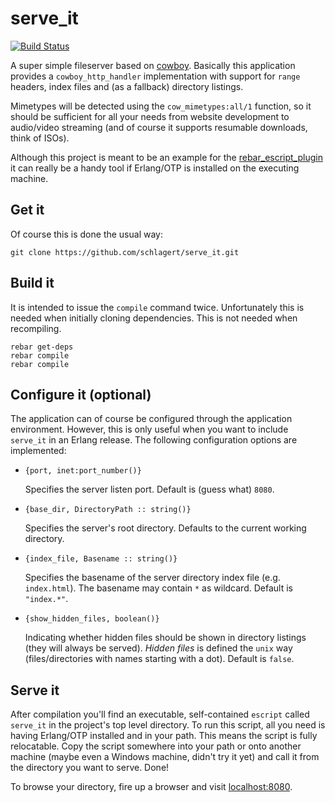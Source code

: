 serve_it
========

[![Build Status](https://travis-ci.org/schlagert/serve_it.png?branch=master)](https://travis-ci.org/schlagert/serve_it)

A super simple fileserver based on [cowboy](https://github.com/ninenines/cowboy).
Basically this application provides a `cowboy_http_handler` implementation with
support for `range` headers, index files and (as a fallback) directory listings.

Mimetypes will be detected using the `cow_mimetypes:all/1` function, so it
should be sufficient for all your needs from website development to audio/video
streaming (and of course it supports resumable downloads, think of ISOs).

Although this project is meant to be an example for the
[rebar_escript_plugin](https://github.com/schlagert/rebar_escript_plugin) it
can really be a handy tool if Erlang/OTP is installed on the executing machine.

Get it
------

Of course this is done the usual way:
```
git clone https://github.com/schlagert/serve_it.git
```

Build it
--------

It is intended to issue the `compile` command twice. Unfortunately this is
needed when initially cloning dependencies. This is not needed when recompiling.
```
rebar get-deps
rebar compile
rebar compile
```

Configure it (optional)
-----------------------

The application can of course be configured through the application environment.
However, this is only useful when you want to include `serve_it` in an Erlang
release. The following configuration options are implemented:

* `{port, inet:port_number()}`

  Specifies the server listen port. Default is (guess what) `8080`.

* `{base_dir, DirectoryPath :: string()}`

  Specifies the server's root directory. Defaults to the current working directory.

* `{index_file, Basename :: string()}`

  Specifies the basename of the server directory index file (e.g. `index.html`).
  The basename may contain `*` as wildcard. Default is `"index.*"`.

* `{show_hidden_files, boolean()}`

  Indicating whether hidden files should be shown in directory listings (they
  will always be served). _Hidden files_ is defined the `unix` way
  (files/directories with names starting with a dot). Default is `false`.

Serve it
--------

After compilation you'll find an executable, self-contained `escript` called
`serve_it` in the project's top level directory. To run this script, all you
need is having Erlang/OTP installed and in your path. This means the script is
fully relocatable. Copy the script somewhere into your path or onto another
machine (maybe even a Windows machine, didn't try it yet) and call it from the
directory you want to serve. Done!

To browse your directory, fire up a browser and visit
[localhost:8080](http://localhost:8080).
